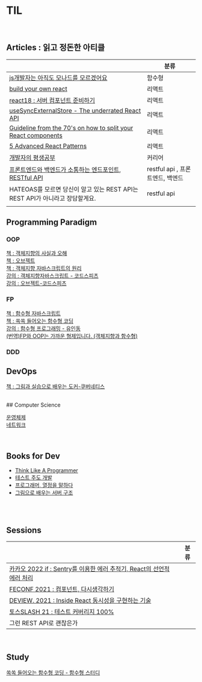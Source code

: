 # TIL

<br>

## Articles : 읽고 정돈한 아티클

|                                                                                                                                                                                                                                                                                                     | 분류                       |
| --------------------------------------------------------------------------------------------------------------------------------------------------------------------------------------------------------------------------------------------------------------------------------------------------- | ------------------------ |
| [js개발자는 아직도 모나드를 모르겠어요](https://github.com/noy3928/TIL/blob/main/programming-paradigm/functional-programming/JS%EA%B0%9C%EB%B0%9C%EC%9E%90%EB%8A%94%20%EC%95%84%EC%A7%81%EB%8F%84%20%EB%AA%A8%EB%82%98%EB%93%9C%EB%A5%BC%20%EB%AA%A8%EB%A5%B4%EA%B2%A0%EC%96%B4%EC%9A%94.md)                        | 함수형                      |
| [build your own react](https://github.com/noy3928/TIL/blob/main/front-end/%EB%A6%AC%EC%95%A1%ED%8A%B8/Build-your-own-react.md)                                                                                                                                                                      | 리액트                      |
| [react18 : 서버 컴포넌트 준비하기](https://github.com/noy3928/TIL/blob/main/front-end/%EB%A6%AC%EC%95%A1%ED%8A%B8/react18-%EC%84%9C%EB%B2%84%EC%BB%B4%ED%8F%AC%EB%84%8C%ED%8A%B8%EC%A4%80%EB%B9%84%ED%95%98%EA%B8%B0.md)                                                                                      | 리액트                      |
| [useSyncExternalStore - The underrated React API](https://thisweekinreact.com/articles/useSyncExternalStore-the-underrated-react-api#link1)                                                                                                                                                         | 리액트                      |
| [Guideline from the 70's on how to split your React components](https://github.com/noy3928/TIL/blob/main/front-end/%EB%A6%AC%EC%95%A1%ED%8A%B8/Guideline-from-the-70's-on-how-to-split-your-React-components.md)                                                                                    | 리액트                      |
| [5 Advanced React Patterns]()                                                                                                                                                                                                                                                                       | 리액트                      |
| [개발자의 평생공부](https://github.com/noy3928/TIL/blob/main/soft-skills/%EA%B0%9C%EB%B0%9C%EC%9E%90%EC%9D%98%ED%8F%89%EC%83%9D%EA%B3%B5%EB%B6%80.md)                                                                                                                                                       | 커리어                      |
| [프론트엔드와 백엔드가 소통하는 엔드포인트, RESTful API](https://github.com/noy3928/TIL/blob/main/articles/%ED%94%84%EB%A1%A0%ED%8A%B8%EC%97%94%EB%93%9C%EC%99%80%20%EB%B0%B1%EC%97%94%EB%93%9C%EA%B0%80%20%EC%86%8C%ED%86%B5%ED%95%98%EB%8A%94%20%EC%97%94%EB%93%9C%ED%8F%AC%EC%9D%B8%ED%8A%B8%2C%20RESTful%20API.md) | restful api , 프론트엔드, 백엔드 |
| HATEOAS를 모르면 당신이 알고 있는 REST API는 REST API가 아니라고 장담할게요.                                                                                                                                                                                                                                              | restful api              |
|                                                                                                                                                                                                                                                                                                     |                          |


## Programming Paradigm

### OOP

[책 : 객체지향의 사실과 오해](https://github.com/noy3928/TIL/tree/main/programming-paradigm/object-orient-programming/%EC%B1%85/%EA%B0%9D%EC%B2%B4%EC%A7%80%ED%96%A5%EC%9D%98-%EC%82%AC%EC%8B%A4%EA%B3%BC-%EC%98%A4%ED%95%B4)  
[책 : 오브젝트](https://github.com/noy3928/TIL/tree/main/programming-paradigm/object-orient-programming/%EC%B1%85/Object)  
[책 : 객체지향 자바스크립트의 원리](https://github.com/noy3928/TIL/tree/main/programming-paradigm/object-orient-programming/%EC%B1%85/%EA%B0%9D%EC%B2%B4%EC%A7%80%ED%96%A5%EC%9E%90%EB%B0%94%EC%8A%A4%ED%81%AC%EB%A6%BD%ED%8A%B8%EC%9D%98%EC%9B%90%EB%A6%AC-%EB%8B%88%EC%BD%9C%EB%9D%BC%EC%8A%A4.C.%EC%9E%90%EC%B9%B4%EC%8A%A4)  
[강의 : 객체지향자바스크립트 - 코드스피츠](https://github.com/noy3928/TIL/tree/main/programming-paradigm/object-orient-programming/%EA%B0%95%EC%9D%98/%EA%B0%9D%EC%B2%B4%EC%A7%80%ED%96%A5%EC%9E%90%EB%B0%94%EC%8A%A4%ED%81%AC%EB%A6%BD%ED%8A%B8-%EC%BD%94%EB%93%9C%EC%8A%A4%ED%94%BC%EC%B8%A0)  
[강의 : 오브젝트-코드스피츠](https://github.com/noy3928/TIL/tree/main/programming-paradigm/object-orient-programming/%EA%B0%95%EC%9D%98/%EC%98%A4%EB%B8%8C%EC%A0%9D%ED%8A%B8-%EC%BD%94%EB%93%9C%EC%8A%A4%ED%94%BC%EC%B8%A0)

### FP

[책 : 함수형 자바스크립트](https://github.com/noy3928/TIL/tree/main/programming-paradigm/functional-programming/%EC%B1%85/FunctionalJavascript)  
[책 : 쏙쏙 들어오는 함수형 코딩](https://github.com/noy3928/TIL/tree/main/programming-paradigm/functional-programming/%EC%B1%85/%EC%8F%99%EC%8F%99-%EB%93%A4%EC%96%B4%EC%98%A4%EB%8A%94-%ED%95%A8%EC%88%98%ED%98%95-%EC%BD%94%EB%94%A9)  
[강의 : 함수형 프로그래밍 - 유인동](https://github.com/noy3928/TIL/tree/main/programming-paradigm/functional-programming/%EA%B0%95%EC%9D%98/%ED%95%A8%EC%88%98%ED%98%95%ED%94%84%EB%A1%9C%EA%B7%B8%EB%9E%98%EB%B0%8D-%EC%9C%A0%EC%9D%B8%EB%8F%99)  
[(번역)FP와 OOP는 가까운 형제입니다. (객체지향과 함수형)](https://recoen.vercel.app/programming/64a55393d6de47ede6a57514)

### DDD 


## DevOps

[책 : 그림과 실습으로 배우는 도커-쿠버네티스](https://github.com/noy3928/TIL/tree/main/back-end/DevOps/Docker/%EA%B7%B8%EB%A6%BC%EA%B3%BC%EC%8B%A4%EC%8A%B5%EC%9C%BC%EB%A1%9C%EB%B0%B0%EC%9A%B0%EB%8A%94%EB%8F%84%EC%BB%A4%EC%BF%A0%EB%B2%84%EB%84%A4%ED%8B%B0%EC%8A%A4)

<br>
## Computer Science

[운영체제](https://github.com/noy3928/TIL/tree/main/computer-science/OperatingSystem)  
[네트워크](https://github.com/noy3928/TIL/tree/main/computer-science/Network)

<br>

## Books for Dev

- [Think Like A Programmer](https://github.com/noy3928/TIL/tree/main/books/ThinkLikeAProgrammer)
- [테스트 주도 개발](https://github.com/noy3928/TIL/tree/main/books/Test-DrivenDevelopment:ByExample)
- [프로그래머, 열정을 말하다](./soft-skills/책/프로그래머,열정을말하다)
- [그림으로 배우는 서버 구조](./back-end/fundamentals/그림으로배우는서버구조)

<br>

<br>

## Sessions
|                                                                                                                                                                                                                                                                                                           | 분류  |
| --------------------------------------------------------------------------------------------------------------------------------------------------------------------------------------------------------------------------------------------------------------------------------------------------------- | --- |
| [카카오 2022 if : Sentry를 이용한 에러 추적기, React의 선언적 에러 처리](https://github.com/noy3928/TIL/blob/main/daily-note/Sentry%EB%A5%BC%20%EC%9D%B4%EC%9A%A9%ED%95%9C%20%EC%97%90%EB%9F%AC%20%EC%B6%94%EC%A0%81%EA%B8%B0%2C%20React%EC%9D%98%20%EC%84%A0%EC%96%B8%EC%A0%81%20%EC%97%90%EB%9F%AC%20%EC%B2%98%EB%A6%AC.md) |     |
| [FECONF 2021 : 컴포넌트, 다시생각하기 ](./Lecture/%EC%BB%B4%ED%8F%AC%EB%84%8C%ED%8A%B8%2C%EB%8B%A4%EC%8B%9C%EC%83%9D%EA%B0%81%ED%95%98%EA%B8%B0-%EC%9B%90%EC%A7%80%ED%98%81.md)                                                                                                                                     |     |
| [DEVIEW. 2021 : Inside React 동시성을 구현하는 기술](<https://github.com/noy3928/TIL/blob/main/front-end/%EB%A6%AC%EC%95%A1%ED%8A%B8/Inside-react(%EB%8F%99%EC%8B%9C%EC%84%B1%EC%9D%84%EA%B5%AC%ED%98%84%ED%95%98%EB%8A%94%EA%B8%B0%EC%88%A0).md>)                                                                  |     |
| [토스SLASH 21 : 테스트 커버리지 100%](https://github.com/noy3928/TIL/blob/main/daily-note/%ED%86%A0%EC%8A%A4%EC%8A%AC%EB%9E%98%EC%8B%9C21-%ED%85%8C%EC%8A%A4%ED%8A%B8%EC%BB%A4%EB%B2%84%EB%A6%AC%EC%A7%80100%25.md)                                                                                                |     |
| 그런 REST API로 괜찮은가                                                                                                                                                                                                                                                                                         |     |





<br>

## Study

[쏙쏙 들어오는 함수형 코딩 - 함수형 스터디](https://github.com/noy3928/TIL/tree/main/study/%EC%8F%99%EC%8F%99%EB%93%A4%EC%96%B4%EC%98%A4%EB%8A%94%ED%95%A8%EC%88%98%ED%98%95%EC%BD%94%EB%94%A9)
